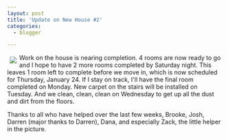 ```yaml
---
layout: post
title: 'Update on New House #2'
categories:
  - blogger

---
```


<a href="http://thecave.smugmug.com/gallery/4022799/8/244763772"><img src="http://thecave.smugmug.com/photos/244763772-Th.jpg" border="0" align="left" vspace="6" hspace="6" /></a>
Work on the house is nearing completion.  4 rooms are now ready to go and I hope to have 2 more rooms completed by Saturday night.  This leaves 1 room left to complete before we move in, which is now scheduled for Thursday, January 24.  If I stay on track, I'll have the final room completed on Monday.  New carpet on the stairs will be installed on Tuesday.  And we clean, clean, clean on Wednesday to get up all the dust and dirt from the floors.

Thanks to all who have helped over the last few weeks, Brooke, Josh, Darren (major thanks to Darren), Dana, and especially Zack, the little helper in the picture.
